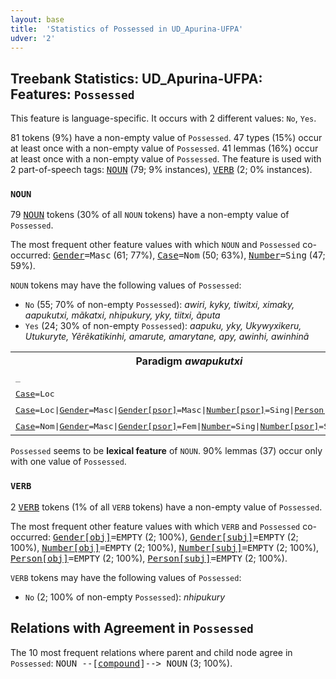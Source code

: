 ```yaml
---
layout: base
title:  'Statistics of Possessed in UD_Apurina-UFPA'
udver: '2'
---
```


## Treebank Statistics: UD_Apurina-UFPA: Features: `Possessed`

This feature is language-specific.
It occurs with 2 different values: `No`, `Yes`.

81 tokens (9%) have a non-empty value of `Possessed`.
47 types (15%) occur at least once with a non-empty value of `Possessed`.
41 lemmas (16%) occur at least once with a non-empty value of `Possessed`.
The feature is used with 2 part-of-speech tags: <tt><a href="apu_ufpa-pos-NOUN.html">NOUN</a></tt> (79; 9% instances), <tt><a href="apu_ufpa-pos-VERB.html">VERB</a></tt> (2; 0% instances).

### `NOUN`

79 <tt><a href="apu_ufpa-pos-NOUN.html">NOUN</a></tt> tokens (30% of all `NOUN` tokens) have a non-empty value of `Possessed`.

The most frequent other feature values with which `NOUN` and `Possessed` co-occurred: <tt><a href="apu_ufpa-feat-Gender.html">Gender</a></tt><tt>=Masc</tt> (61; 77%), <tt><a href="apu_ufpa-feat-Case.html">Case</a></tt><tt>=Nom</tt> (50; 63%), <tt><a href="apu_ufpa-feat-Number.html">Number</a></tt><tt>=Sing</tt> (47; 59%).

`NOUN` tokens may have the following values of `Possessed`:

* `No` (55; 70% of non-empty `Possessed`): <em>awiri, kyky, tiwitxi, ximaky, aapukutxi, mãkatxi, nhipukury, yky, tiitxi, ãputa</em>
* `Yes` (24; 30% of non-empty `Possessed`): <em>aapuku, yky, Ukywyxikeru, Utukuryte, Yẽrẽkatikinhi, amarute, amarytane, apy, awinhi, awinhinã</em>

<table>
  <tr><th>Paradigm <i>awapukutxi</i></th><th><tt>No</tt></th><th><tt>Yes</tt></th></tr>
  <tr><td><tt>_</tt></td><td><em>aapukutxi</em></td><td><em>aapuku</em></td></tr>
  <tr><td><tt><tt><a href="apu_ufpa-feat-Case.html">Case</a></tt><tt>=Loc</tt></tt></td><td><em>aapukutxiã</em></td><td></td></tr>
  <tr><td><tt><tt><a href="apu_ufpa-feat-Case.html">Case</a></tt><tt>=Loc</tt>|<tt><a href="apu_ufpa-feat-Gender.html">Gender</a></tt><tt>=Masc</tt>|<tt><a href="apu_ufpa-feat-Gender-psor.html">Gender[psor]</a></tt><tt>=Masc</tt>|<tt><a href="apu_ufpa-feat-Number-psor.html">Number[psor]</a></tt><tt>=Sing</tt>|<tt><a href="apu_ufpa-feat-Person-psor.html">Person[psor]</a></tt><tt>=3</tt></tt></td><td><em>aapukutxiã</em></td><td></td></tr>
  <tr><td><tt><tt><a href="apu_ufpa-feat-Case.html">Case</a></tt><tt>=Nom</tt>|<tt><a href="apu_ufpa-feat-Gender.html">Gender</a></tt><tt>=Masc</tt>|<tt><a href="apu_ufpa-feat-Gender-psor.html">Gender[psor]</a></tt><tt>=Fem</tt>|<tt><a href="apu_ufpa-feat-Number.html">Number</a></tt><tt>=Sing</tt>|<tt><a href="apu_ufpa-feat-Number-psor.html">Number[psor]</a></tt><tt>=Sing</tt></tt></td><td></td><td><em>ũaapuku</em></td></tr>
</table>

`Possessed` seems to be **lexical feature** of `NOUN`. 90% lemmas (37) occur only with one value of `Possessed`.

### `VERB`

2 <tt><a href="apu_ufpa-pos-VERB.html">VERB</a></tt> tokens (1% of all `VERB` tokens) have a non-empty value of `Possessed`.

The most frequent other feature values with which `VERB` and `Possessed` co-occurred: <tt><a href="apu_ufpa-feat-Gender-obj.html">Gender[obj]</a></tt><tt>=EMPTY</tt> (2; 100%), <tt><a href="apu_ufpa-feat-Gender-subj.html">Gender[subj]</a></tt><tt>=EMPTY</tt> (2; 100%), <tt><a href="apu_ufpa-feat-Number-obj.html">Number[obj]</a></tt><tt>=EMPTY</tt> (2; 100%), <tt><a href="apu_ufpa-feat-Number-subj.html">Number[subj]</a></tt><tt>=EMPTY</tt> (2; 100%), <tt><a href="apu_ufpa-feat-Person-obj.html">Person[obj]</a></tt><tt>=EMPTY</tt> (2; 100%), <tt><a href="apu_ufpa-feat-Person-subj.html">Person[subj]</a></tt><tt>=EMPTY</tt> (2; 100%).

`VERB` tokens may have the following values of `Possessed`:

* `No` (2; 100% of non-empty `Possessed`): <em>nhipukury</em>

## Relations with Agreement in `Possessed`

The 10 most frequent relations where parent and child node agree in `Possessed`:
<tt>NOUN --[<tt><a href="apu_ufpa-dep-compound.html">compound</a></tt>]--> NOUN</tt> (3; 100%).

